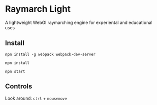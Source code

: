 # Raymarch Light
A lightweight WebGl raymarching engine for experiental and educational uses

## Install

    npm install -g webpack webpack-dev-server
  
    npm install
  
    npm start

## Controls
Look around: `ctrl` + `mousemove`
